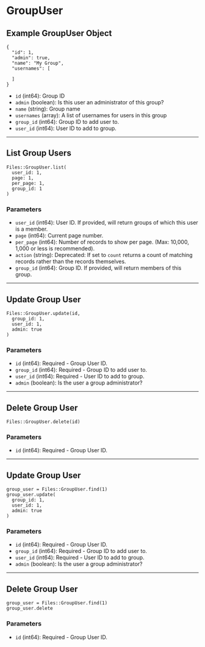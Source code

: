 # GroupUser

## Example GroupUser Object

```
{
  "id": 1,
  "admin": true,
  "name": "My Group",
  "usernames": [

  ]
}
```

* `id` (int64): Group ID
* `admin` (boolean): Is this user an administrator of this group?
* `name` (string): Group name
* `usernames` (array): A list of usernames for users in this group
* `group_id` (int64): Group ID to add user to.
* `user_id` (int64): User ID to add to group.


---

## List Group Users

```
Files::GroupUser.list(
  user_id: 1, 
  page: 1, 
  per_page: 1, 
  group_id: 1
)
```

### Parameters

* `user_id` (int64): User ID.  If provided, will return groups of which this user is a member.
* `page` (int64): Current page number.
* `per_page` (int64): Number of records to show per page.  (Max: 10,000, 1,000 or less is recommended).
* `action` (string): Deprecated: If set to `count` returns a count of matching records rather than the records themselves.
* `group_id` (int64): Group ID.  If provided, will return members of this group.


---

## Update Group User

```
Files::GroupUser.update(id, 
  group_id: 1, 
  user_id: 1, 
  admin: true
)
```

### Parameters

* `id` (int64): Required - Group User ID.
* `group_id` (int64): Required - Group ID to add user to.
* `user_id` (int64): Required - User ID to add to group.
* `admin` (boolean): Is the user a group administrator?


---

## Delete Group User

```
Files::GroupUser.delete(id)
```

### Parameters

* `id` (int64): Required - Group User ID.


---

## Update Group User

```
group_user = Files::GroupUser.find(1)
group_user.update(
  group_id: 1,
  user_id: 1,
  admin: true
)
```

### Parameters

* `id` (int64): Required - Group User ID.
* `group_id` (int64): Required - Group ID to add user to.
* `user_id` (int64): Required - User ID to add to group.
* `admin` (boolean): Is the user a group administrator?


---

## Delete Group User

```
group_user = Files::GroupUser.find(1)
group_user.delete
```

### Parameters

* `id` (int64): Required - Group User ID.
